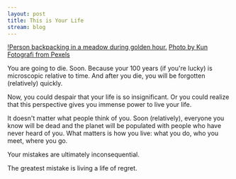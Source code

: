 ```yaml
---
layout: post
title: This is Your Life
stream: blog
---
```

[!Person backpacking in a meadow during golden hour.](/images/backpack.jpg)
[Photo by Kun Fotografi from Pexels](https://www.pexels.com/photo/man-in-black-backpack-during-golden-hour-1230302/)

You are going to die. Soon. Because your 100 years (if you're lucky) is microscopic relative to time. And after you die, you will be forgotten (relatively) quickly.

Now, you could despair that your life is so insignificant. Or you could realize that this perspective gives you immense power to live your life.

It doesn't matter what people think of you. Soon (relatively), everyone you know will be dead and the planet will be populated with people who have never heard of you. What matters is how you live: what you do, who you meet, where you go. 

Your mistakes are ultimately inconsequential.

The greatest mistake is living a life of regret.
